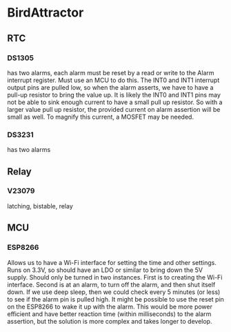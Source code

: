 # BirdAttractor

## RTC
### DS1305
has two alarms, each alarm must be reset by a read or write to the Alarm interrupt register. Must use an MCU to do this.
The INT0 and INT1 interrupt output pins are pulled low, so when the alarm asserts, we have to have a pull-up resistor to bring the value up.
It is likely the INT0 and INT1 pins may not be able to sink enough current to have a small pull up resistor. So with a larger value pull up resistor, the provided current on alarm assertion will be small as well. To magnify this current, a MOSFET may be needed.

### DS3231
has two alarms


## Relay
### V23079
latching, bistable, relay


## MCU
### ESP8266
Allows us to have a Wi-Fi interface for setting the time and other settings.
Runs on 3.3V, so should have an LDO or similar to bring down the 5V supply.
Should only be turned in two instances. First is to creating the Wi-Fi interface. Second is at an alarm, to turn off the alarm, and then shut itself down. If we use deep sleep, then we could check every 5 minutes (or less) to see if the alarm pin is pulled high.
It might be possible to use the reset pin on the ESP8266 to wake it up with the alarm. This would be more power efficient and have better reaction time (within milliseconds) to the alarm assertion, but the solution is more complex and takes longer to develop.


